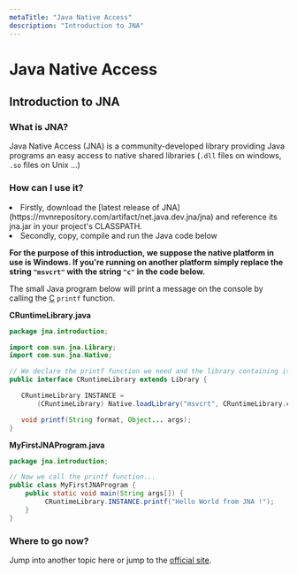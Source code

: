 ```yaml
---
metaTitle: "Java Native Access"
description: "Introduction to JNA"
---
```


# Java Native Access



## Introduction to JNA


### What is JNA?

Java Native Access (JNA) is a community-developed library providing Java programs an easy access to native shared libraries (`.dll` files on windows, `.so` files on Unix ...)

### How can I use it?

<li>
Firstly, download the [latest release of JNA](https://mvnrepository.com/artifact/net.java.dev.jna/jna) and reference its jna.jar in your project's CLASSPATH.
</li>
<li>
Secondly, copy, compile and run the Java code below
</li>

> 
**For the purpose of this introduction, we suppose the native platform in use is Windows. If you're running on another platform simply replace the string `"msvcrt"` with the string `"c"` in the code below.**


The small Java program below will print a message on the console by calling the [C](http://stackoverflow.com/documentation/c/topics) `printf` function.

**CRuntimeLibrary.java**

```java
package jna.introduction;

import com.sun.jna.Library;
import com.sun.jna.Native;

// We declare the printf function we need and the library containing it (msvcrt)... 
public interface CRuntimeLibrary extends Library {

   CRuntimeLibrary INSTANCE =
       (CRuntimeLibrary) Native.loadLibrary("msvcrt", CRuntimeLibrary.class);

   void printf(String format, Object... args);
}

```

**MyFirstJNAProgram.java**

```java
package jna.introduction;

// Now we call the printf function...
public class MyFirstJNAProgram {
    public static void main(String args[]) {
         CRuntimeLibrary.INSTANCE.printf("Hello World from JNA !");
    }
}

```

### Where to go now?

Jump into another topic here or jump to the [official site](https://github.com/java-native-access/jna).

